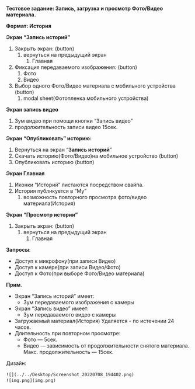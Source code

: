 **Тестовое задание: Запись, загрузка и просмотр Фото/Видео материала.**

**Формат: История**

**Экран “Запись историй”**

1. Закрыть экран: (button)
    1. вернуться на предыдущий экран
        1. Главная
2. Фиксация передаваемого изображения: (button)
    1. Фото
    2. Видео
3. Выбор одного Фото/Видео материала с мобильного устройства (button)
    1. modal sheet(Фотопленка мобильного устройства)

**Экран запись видео**

1. Зум видео при помощи кнопки “Запись видео”
2. продолжительность записи видео 15сек.

**Экран “Опубликовать” историю:**

1. Вернуться на экран “**Запись историй**”
2. Скачать историю(Фото/Видео)на мобильное устройство (button)
3. Опубликовать историю (button)

**Экран Главная**

1. Иконки “Историй” листаются посредством свайпа.
2. История публикуется в “My”
    1. возможность повторного просмотра фото/видео материала(История)

**Экран “Просмотр истории”**

1. Закрыть экран: (button)
    1. вернуться на предыдущий экран
        1. Главная

**Запросы**:

- Доступ к микрофону(при записи Видео)
- Доступ к камере(при записи Видео/Фото)
- Доступ к Фото(при выборе Фото/Видео материала)

**Прим**.

- Экран “Запись историй” имеет:
    - Зум передаваемого изображения с камеры
- Экран “Запись видео” имеет:
    - Зум передаваемого видео с камеры
- Загружаемый материал(История) Удаляется - по истечении 24 часов.
- Длительность при повторном просмотре:
    - Фото — 5сек.
    - Видео — зависимость от продолжительности снятого материала. Макс. продолжительность — 15сек.

  
Дизайн:

    ![](../../Desktop/Screenshot_20220708_194402.png)
    ![img.png](img.png)